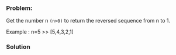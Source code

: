 ### Problem:
<p>Get the number n <code>(n&gt;0)</code> to return the reversed sequence from n to 1.</p>
<p>Example : n=5 &gt;&gt; [5,4,3,2,1]</p>

### Solution